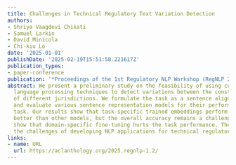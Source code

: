 ```yaml
---
title: Challenges in Technical Regulatory Text Variation Detection
authors:
- Shriya Vaagdevi Chikati
- Samuel Larkin
- David Minicola
- Chi-kiu Lo
date: '2025-01-01'
publishDate: '2025-02-19T15:51:58.221617Z'
publication_types:
- paper-conference
publication: '*Proceedings of the 1st Regulatory NLP Workshop (RegNLP 2025)*'
abstract: We present a preliminary study on the feasibility of using current natural
  language processing techniques to detect variations between the construction codes
  of different jurisdictions. We formulate the task as a sentence alignment problem
  and evaluate various sentence representation models for their performance in this
  task. Our results show that task-specific trained embeddings perform marginally
  better than other models, but the overall accuracy remains a challenge. We also
  show that domain-specific fine-tuning hurts the task performance. The results highlight
  the challenges of developing NLP applications for technical regulatory texts.
links:
- name: URL
  url: https://aclanthology.org/2025.regnlp-1.2/
---
```

